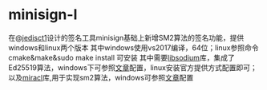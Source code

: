 # minisign-l
在@[jedisct1](https://github.com/jedisct1/minisign)设计的签名工具minisign基础上新增SM2算法的签名功能，提供windows和linux两个版本
其中windows使用vs2017编译，64位；linux参照命令 cmake&make&sudo make install 可安装
其中需要[libsodium](https://doc.libsodium.org/)库，集成了Ed25519算法，windows下可参照[文章](https://blog.csdn.net/wangmumutwo/article/details/88927246)配置，linux安装官方提供方式配置即可；
以及[miracl](https://github.com/miracl/MIRACL)库,用于实现sm2算法，windows可参照[文章](https://blog.csdn.net/a344288106/article/details/80094878)配置
